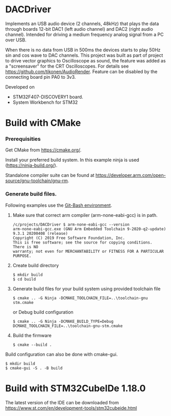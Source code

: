 # DACDriver

Implements an USB audio device (2 channels, 48kHz) that plays the data through boards 12-bit DAC1 (left audio channel) and DAC2 (right audio channel). Intended for driving a medium frequency analog signal from a PC over USB.

When there is no data from USB in 500ms the devices starts to play 50Hz sin and cos wave to DAC channels. This project was built as part of project to drive vector graphics to Oscilloscope as sound, the feature was added as a "screensaver" for the CRT Oscilloscopes. For details see https://github.com/tikonen/AudioRender.
Feature can be disabled by the connecting board pin PA0 to 3v3.

Developed on
 * STM32F407-DISCOVERY1 board.
 * System Workbench for STM32


# Build with CMake

### Prerequisities

Get CMake from https://cmake.org/.

Install your preferred build system. In this example ninja is used (https://ninja-build.org/).

Standalone compiler suite can be found at https://developer.arm.com/open-source/gnu-toolchain/gnu-rm.

### Generate build files.

Following examples use the [Git-Bash environment](https://git-scm.com/download/win).

1. Make sure that correct arm compiler (arm-none-eabi-gcc) is in path.
    ```
    /c/projects/DACDriver $ arm-none-eabi-gcc --version
    arm-none-eabi-gcc.exe (GNU Arm Embedded Toolchain 9-2020-q2-update) 9.3.1 20200408 (release)
    Copyright (C) 2019 Free Software Foundation, Inc.
    This is free software; see the source for copying conditions.  There is NO
    warranty; not even for MERCHANTABILITY or FITNESS FOR A PARTICULAR PURPOSE.
    ```


2. Create build directory
    ```
    $ mkdir build
	$ cd build
    ```
3. Generate build files for your build system using provided toolchain file
    ```
    $ cmake .. -G Ninja -DCMAKE_TOOLCHAIN_FILE=..\toolchain-gnu stm.cmake
    ```

   or Debug build configuration
	```
    $ cmake .. -G Ninja -DCMAKE_BUILD_TYPE=Debug DCMAKE_TOOLCHAIN_FILE=..\toolchain-gnu-stm.cmake
    ```
4. Build the firmware
    ```
    $ cmake --build .
    ```

Build configuration can also be done  with cmake-gui.
```
$ mkdir build
$ cmake-gui -S . -B build
```

# Build with STM32CubeIDe 1.18.0

The latest version of the IDE can be downloaded from https://www.st.com/en/development-tools/stm32cubeide.html


